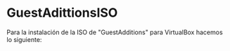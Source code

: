 # GuestAdittionsISO

Para la instalación de la ISO de "GuestAdditions" para VirtualBox hacemos lo siguiente:

